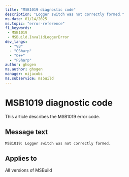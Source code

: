 ```yaml
---
title: "MSB1019 diagnostic code"
description: "Logger switch was not correctly formed."
ms.date: 01/14/2025
ms.topic: "error-reference"
f1_keywords:
 - MSB1019
 - MSBuild.InvalidLoggerError
dev_langs:
  - "VB"
  - "CSharp"
  - "C++"
  - "FSharp"
author: ghogen
ms.author: ghogen
manager: mijacobs
ms.subservice: msbuild
---
```


# MSB1019 diagnostic code

<!-- :::ErrorDefinitionDescription::: -->
<!-- :::editable-content name="introDescription"::: -->
This article describes the MSB1019 error code.
<!-- :::editable-content-end::: -->

## Message text

`MSB1019: Logger switch was not correctly formed.`

<!-- :::editable-content name="postOutputDescription"::: -->
<!--
{StrBegin="MSBUILD : error MSB1019: "}UE: This message does not need in-line parameters because the exception takes care of displaying the invalid arg.
      This error is shown when a user does any of the following:
      msbuild.exe -logger:;"logger parameters"                    (missing logger class and assembly)
      msbuild.exe -logger:loggerclass,                            (missing logger assembly)
      msbuild.exe -logger:loggerclass,;"logger parameters"        (missing logger assembly)
      The correct way to specify a logger is to give both the logger class and logger assembly, or just the logger assembly (logger
      parameters are optional).
      LOCALIZATION: The prefix "MSBUILD : error MSBxxxx:" should not be localized.
-->
<!-- :::editable-content-end::: -->
<!-- :::ErrorDefinitionDescription-end::: -->

## Applies to

All versions of MSBuild
